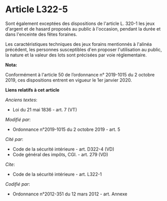 # Article L322-5

Sont également exceptées des dispositions de l'article L. 320-1 les jeux d'argent et de hasard proposés au public à
l'occasion, pendant la durée et dans l'enceinte des fêtes foraines.

Les caractéristiques techniques des jeux forains mentionnés à l'alinéa précédent, les personnes susceptibles d'en proposer
l'utilisation au public, la nature et la valeur des lots sont précisées par voie réglementaire.

**Nota:**

Conformément à l'article 50 de l’ordonnance n° 2019-1015 du 2 octobre 2019, ces dispositions entrent en vigueur le 1er
janvier 2020.

**Liens relatifs à cet article**

_Anciens textes_:

  - Loi du 21 mai 1836 - art. 7 (VT)

_Modifié par_:

  - Ordonnance n°2019-1015 du 2 octobre 2019 - art. 5

_Cité par_:

  - Code de la sécurité intérieure - art. D322-4 (VD)
  - Code général des impôts, CGI. - art. 279 (VD)

_Cite_:

  - Code de la sécurité intérieure - art. L322-1

_Codifié par_:

  - Ordonnance n°2012-351 du 12 mars 2012 - art. Annexe
